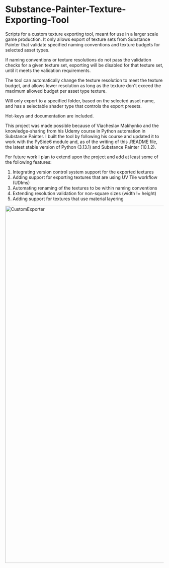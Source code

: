 # Substance-Painter-Texture-Exporting-Tool

Scripts for a custom texture exporting tool, meant for use in a larger scale game production. It only allows export of texture sets from Substance Painter that validate specified naming conventions and texture budgets for selected asset types.

If naming conventions or texture resolutions do not pass the validation checks for a given texture set, exporting will be disabled for that texture set, until it meets the validation requirements.

The tool can automatically change the texture resolution to meet the texture budget, and allows lower resolution as long as the texture don't exceed the maximum allowed budget per asset type texture.

Will only export to a specified folder, based on the selected asset name, and has a selectable shader type that controls the export presets.

Hot-keys and documentation are included. 

This project was made possible because of Viacheslav Makhynko and the knowledge-sharing from his Udemy course in Python automation in Substance Painter. 
I built the tool by following his course and updated it to work with the PySide6 module and, as of the writing of this .README file, the latest stable version of Python (3.13.1) and Substance Painter (10.1.2).

For future work I plan to extend upon the project and add at least some of the following features:

1. Integrating version control system support for the exported textures
2. Adding support for exporting textures that are using UV Tile workflow (UDIms)
3. Automating renaming of the textures to be within naming conventions
4. Extending resolution validation for non-square sizes (width != height)
5. Adding support for textures that use material layering

<img width="1134" alt="CustomExporter" src="https://github.com/user-attachments/assets/2ecccbb3-951d-4ad1-9b31-276cc7adf27d" />
